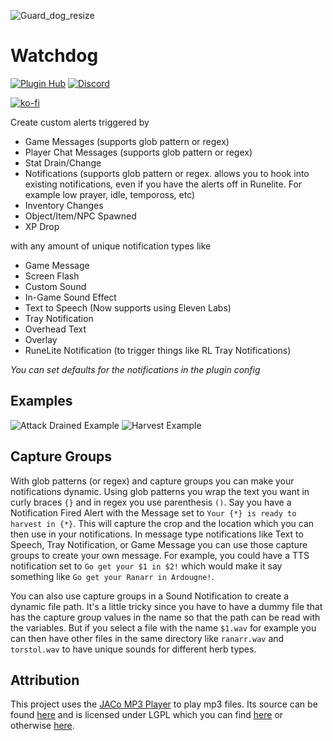 ![Guard_dog_resize](https://user-images.githubusercontent.com/1350444/149637084-270521ab-2d96-4c54-a7b4-71357fb6b291.png)

# Watchdog
[![Plugin Hub](https://img.shields.io/endpoint?url=https://i.pluginhub.info/shields/installs/plugin/watchdog)](https://runelite.net/plugin-hub/show/watchdog)
[![Discord](https://img.shields.io/discord/1064234152314015875?color=%235865F2&label=Watchdog&logo=discord&logoColor=white&style=flat)](https://discord.gg/n8mxYAHJR9)

[![ko-fi](https://ko-fi.com/img/githubbutton_sm.svg)](https://ko-fi.com/T6T0JH18I)

Create custom alerts triggered by
- Game Messages (supports glob pattern or regex)
- Player Chat Messages (supports glob pattern or regex)
- Stat Drain/Change
- Notifications (supports glob pattern or regex. allows you to hook into existing notifications, even if you have the alerts off in Runelite. For example low prayer, idle, tempoross, etc) 
- Inventory Changes
- Object/Item/NPC Spawned
- XP Drop

with any amount of unique notification types like
- Game Message
- Screen Flash
- Custom Sound
- In-Game Sound Effect
- Text to Speech (Now supports using Eleven Labs)
- Tray Notification
- Overhead Text
- Overlay
- RuneLite Notification (to trigger things like RL Tray Notifications)

_You can set defaults for the notifications in the plugin config_

## Examples
![Attack Drained Example](https://user-images.githubusercontent.com/1350444/221425644-0211c4d7-2838-4e63-986a-8ab313052ad5.png)
![Harvest Example](https://user-images.githubusercontent.com/1350444/221425625-4e246cb6-eff0-4f8f-855f-80fd7b36bc9d.png)

## Capture Groups
With glob patterns (or regex) and capture groups you can make your notifications dynamic. Using glob patterns you wrap
the text you want in curly braces `{}` and in regex you use parenthesis `()`.
Say you have a Notification Fired Alert with the Message set to `Your {*} is ready to harvest in {*}`.
This will capture the crop and the location which you can then use in your notifications.
In message type notifications like Text to Speech, Tray Notification, or Game Message you can use those
capture groups to create your own message.
For example, you could have a TTS notification set to `Go get your $1 in $2!` which would make it say something like
`Go get your Ranarr in Ardougne!`.

You can also use capture groups in a Sound Notification to create a dynamic file path. It's a little tricky since you
have to have a dummy file that has the capture group values in the name so that the path can be read with the variables.
But if you select a file with the name `$1.wav` for example you can then have other files in the same directory like
`ranarr.wav` and `torstol.wav` to have unique sounds for different herb types.

## Attribution
This project uses the [JACo MP3 Player](http://jacomp3player.sourceforge.net) to play mp3 files. Its source can be found [here](https://sourceforge.net/p/jacomp3player/code/HEAD/tree/) and is licensed under LGPL which you can find [here](./ThirdPartyLicenses.txt) or otherwise [here](https://www.gnu.org/licenses/lgpl-3.0.en.html).